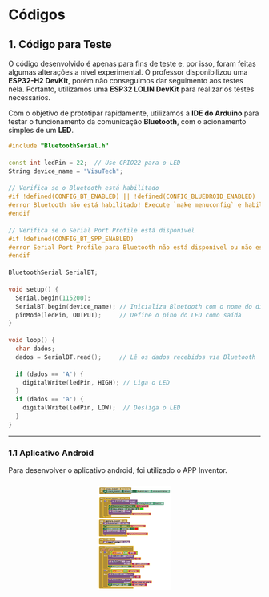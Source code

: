 # Códigos

## 1. Código para Teste

O código desenvolvido é apenas para fins de teste e, por isso, foram feitas algumas alterações a nível experimental. O professor disponibilizou uma **ESP32-H2 DevKit**, porém não conseguimos dar seguimento aos testes nela. Portanto, utilizamos uma **ESP32 LOLIN DevKit** para realizar os testes necessários.

Com o objetivo de prototipar rapidamente, utilizamos a **IDE do Arduino** para testar o funcionamento da comunicação **Bluetooth**, com o acionamento simples de um **LED**.

```cpp
#include "BluetoothSerial.h"

const int ledPin = 22;  // Use GPIO22 para o LED
String device_name = "VisuTech";

// Verifica se o Bluetooth está habilitado
#if !defined(CONFIG_BT_ENABLED) || !defined(CONFIG_BLUEDROID_ENABLED)
#error Bluetooth não está habilitado! Execute `make menuconfig` e habilite-o
#endif

// Verifica se o Serial Port Profile está disponível
#if !defined(CONFIG_BT_SPP_ENABLED)
#error Serial Port Profile para Bluetooth não está disponível ou não está habilitado. Ele está disponível apenas para o chip ESP32.
#endif

BluetoothSerial SerialBT;

void setup() {
  Serial.begin(115200);
  SerialBT.begin(device_name); // Inicializa Bluetooth com o nome do dispositivo
  pinMode(ledPin, OUTPUT);     // Define o pino do LED como saída
}

void loop() {
  char dados;
  dados = SerialBT.read();     // Lê os dados recebidos via Bluetooth
  
  if (dados == 'A') {
    digitalWrite(ledPin, HIGH); // Liga o LED
  }
  if (dados == 'a') {
    digitalWrite(ledPin, LOW);  // Desliga o LED
  }
}
```

---

### 1.1 Aplicativo Android

Para desenvolver o aplicativo android, foi utilizado o APP Inventor.

<div style="text-align: center; padding: 10px;">
  <img src="img/blocos-app-inventor.png" width="30%" alt="Blocos APP Inventor">
</div>
